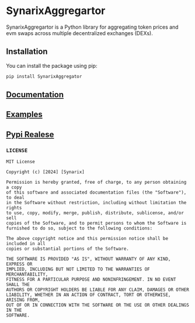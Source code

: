 # SynarixAggregartor

SynarixAggregartor is a Python library for aggregating token prices and evm swaps across multiple decentralized exchanges (DEXs).

## Installation
You can install the package using pip:

```bash
pip install SynarixAggregator
```
##  [Documentation](https://github.com/Synarix/SynarixAggregator/tree/main/docs/docs/index.md)
##  [Examples](https://github.com/Synarix/SynarixAggregator/tree/main/examples)
##  [Pypi Realese](https://pypi.org/project/SynarixAggregator/#history)

### `LICENSE`
```plaintext
MIT License

Copyright (c) [2024] [Synarix]

Permission is hereby granted, free of charge, to any person obtaining a copy
of this software and associated documentation files (the "Software"), to deal
in the Software without restriction, including without limitation the rights
to use, copy, modify, merge, publish, distribute, sublicense, and/or sell
copies of the Software, and to permit persons to whom the Software is
furnished to do so, subject to the following conditions:

The above copyright notice and this permission notice shall be included in all
copies or substantial portions of the Software.

THE SOFTWARE IS PROVIDED "AS IS", WITHOUT WARRANTY OF ANY KIND, EXPRESS OR
IMPLIED, INCLUDING BUT NOT LIMITED TO THE WARRANTIES OF MERCHANTABILITY,
FITNESS FOR A PARTICULAR PURPOSE AND NONINFRINGEMENT. IN NO EVENT SHALL THE
AUTHORS OR COPYRIGHT HOLDERS BE LIABLE FOR ANY CLAIM, DAMAGES OR OTHER
LIABILITY, WHETHER IN AN ACTION OF CONTRACT, TORT OR OTHERWISE, ARISING FROM,
OUT OF OR IN CONNECTION WITH THE SOFTWARE OR THE USE OR OTHER DEALINGS IN THE
SOFTWARE.
```